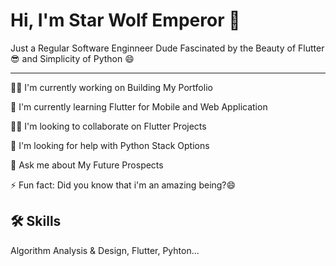 
# Hi, I'm Star Wolf Emperor 👋
Just a Regular Software Enginneer Dude Fascinated by the Beauty of Flutter :sunglasses: and Simplicity of Python :smile:

---

👩‍💻 I'm currently working on Building My Portfolio

🧠 I'm currently learning Flutter for Mobile and Web Application

👯‍♀️ I'm looking to collaborate on Flutter Projects

🤔 I'm looking for help with Python Stack Options

💬 Ask me about My Future Prospects

⚡️ Fun fact: Did you know that i'm an amazing being?😄

## 🛠 Skills
Algorithm Analysis & Design, Flutter, Pyhton...
